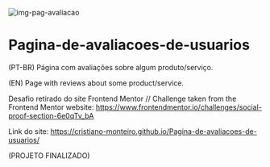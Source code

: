 ![img-pag-avaliacao](https://user-images.githubusercontent.com/91402144/148682585-fef3235c-58ce-4343-b905-558fd1b418e0.png)
# Pagina-de-avaliacoes-de-usuarios
(PT-BR) Página com avaliações sobre algum produto/serviço.

(EN) Page with reviews about some product/service.

Desafio retirado do site Frontend Mentor // Challenge taken from the Frontend Mentor website:
https://www.frontendmentor.io/challenges/social-proof-section-6e0qTv_bA

Link do site: https://cristiano-monteiro.github.io/Pagina-de-avaliacoes-de-usuarios/

(PROJETO FINALIZADO)
